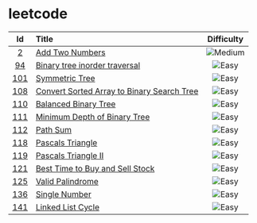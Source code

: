 # leetcode
| Id | Title | Difficulty |
| :--------: | :--------- | :---: |
| [2][0002] | [Add Two Numbers](<./src/02.add-two-numbers.ts>) | ![Medium][Medium] |
| [94][0094] | [Binary tree inorder traversal](<./src/94.binary-tree-inorder-traversal.ts>) | ![Easy][Easy] |
| [101][0101] | [Symmetric Tree](<./src/101.symmetric-tree.ts>) | ![Easy][Easy] |
| [108][0108] | [Convert Sorted Array to Binary Search Tree](<./src/108.convert-sorted-array-to-binary-search-tree.ts>) | ![Easy][Easy] |
| [110][0110] | [Balanced Binary Tree](<./src/110.balanced-binary-tree.ts>) | ![Easy][Easy] |
| [111][0111] | [Minimum Depth of Binary Tree](<./src/111.minimum-depth-of-binary-tree.ts>) | ![Easy][Easy] |
| [112][0112] | [Path Sum](<./src/112.path-sum.ts>) | ![Easy][Easy] |
| [118][0118] | [Pascals Triangle](<./src/118.pascals-triangle.ts>) | ![Easy][Easy] |
| [119][0119] | [Pascals Triangle II](<./src/119.pascals-triangle-ii.ts>) | ![Easy][Easy] |
| [121][0121] | [Best Time to Buy and Sell Stock](<./src/121.best-time-to-buy-and-sell-stock.ts>) | ![Easy][Easy] |
| [125][0125] | [Valid Palindrome](<./src/125.valid-palindrome.ts>) | ![Easy][Easy] |
| [136][0136] | [Single Number](<./src/136.single-number.ts>) | ![Easy][Easy] |
| [141][0141] | [Linked List Cycle](<./src/141.linked-list-cycle.ts>) | ![Easy][Easy] |


[0002]: https://leetcode.com/problems/add-two-numbers/
[0094]: https://leetcode.com/problems/binary-tree-inorder-traversal/
[0101]: https://leetcode.com/problems/symmetric-tree/
[0108]: https://leetcode.com/problems/convert-sorted-array-to-binary-search-tree/
[0110]: https://leetcode.com/problems/balanced-binary-tree/
[0111]: https://leetcode.com/problems/minimum-depth-of-binary-tree/
[0112]: https://leetcode.com/problems/path-sum/
[0118]: https://leetcode.com/problems/pascals-triangle/
[0119]: https://leetcode.com/problems/pascals-triangle-ii/
[0121]: https://leetcode.com/problems/best-time-to-buy-and-sell-stock/
[0125]: https://leetcode.com/problems/valid-palindrome/
[0136]: https://leetcode.com/problems/single-number/
[0141]: https://leetcode.com/problems/linked-list-cycle/description/


[Easy]: https://img.shields.io/badge/-Easy-brightgreen
[Medium]: https://img.shields.io/badge/-Medium-orange
[Hard]: https://img.shields.io/badge/-Hard-red